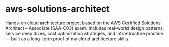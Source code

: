 # aws-solutions-architect
Hands-on cloud architecture project based on the AWS Certified Solutions Architect – Associate (SAA-C03) exam. Includes real-world design patterns, service deep dives, cost optimization strategies, and infrastructure practice — built as a long-term proof of my cloud architecture skills.
